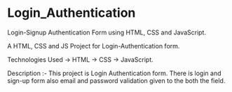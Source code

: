 # Login_Authentication
Login-Signup Authentication Form using HTML, CSS and JavaScript.

A HTML, CSS and JS Project for Login-Authentication form.

Technologies Used -> HTML -> CSS -> JavaScript.

Description :- This project is Login Authentication form. There is login and sign-up form also email and password validation given to the both the field. 
